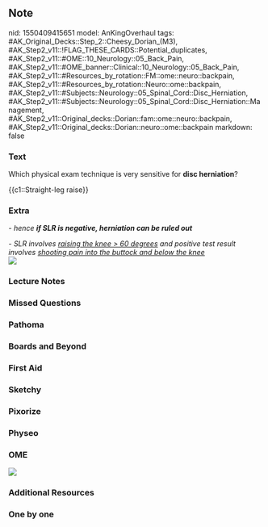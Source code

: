 ## Note
nid: 1550409415651
model: AnKingOverhaul
tags: #AK_Original_Decks::Step_2::Cheesy_Dorian_(M3), #AK_Step2_v11::!FLAG_THESE_CARDS::Potential_duplicates, #AK_Step2_v11::#OME::10_Neurology::05_Back_Pain, #AK_Step2_v11::#OME_banner::Clinical::10_Neurology::05_Back_Pain, #AK_Step2_v11::#Resources_by_rotation::FM::ome::neuro::backpain, #AK_Step2_v11::#Resources_by_rotation::Neuro::ome::backpain, #AK_Step2_v11::#Subjects::Neurology::05_Spinal_Cord::Disc_Herniation, #AK_Step2_v11::#Subjects::Neurology::05_Spinal_Cord::Disc_Herniation::Management, #AK_Step2_v11::Original_decks::Dorian::fam::ome::neuro::backpain, #AK_Step2_v11::Original_decks::Dorian::neuro::ome::backpain
markdown: false

### Text
Which physical exam technique is very sensitive for <b>disc
herniation</b>?
<div>
  {{c1::Straight-leg raise}}
</div>

### Extra
<i>- hence <b>if SLR is negative, herniation can be ruled
out</b></i>
<div>
  <i>- SLR involves <u>raising the knee > 60 degrees</u> and
  positive test result involves <u>shooting pain into the buttock
  and below the knee</u></i>
</div>
<div></div>
<div>
  <i><u><img src="36427-0550x0475.jpg"></u></i>
</div>

### Lecture Notes


### Missed Questions


### Pathoma


### Boards and Beyond


### First Aid


### Sketchy


### Pixorize


### Physeo


### OME
<div class="ome-widget">
  <a href=
  "https://onlinemeded.org/spa/neurology/back-pain/acquire?ref=anki">
  <img src="_OME_AnkiFlashcards_Lesson_2.png"></a>
</div>

### Additional Resources


### One by one


